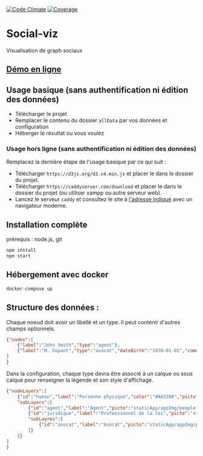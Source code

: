 [![Code Climate](https://codeclimate.com/github/1twitif/social-viz/badges/gpa.svg)](https://codeclimate.com/github/1twitif/social-viz)
[![Coverage](https://img.shields.io/badge/coverage-66%-yellow.svg)](https://1twitif.github.io/social-viz/coverage/Firefox%2049.0.0%20(Windows%207%200.0.0)/index.html)



# Social-viz
Visualisation de graph sociaux

## [Démo en ligne](https://1twitif.github.io/social-viz/)

## Usage basique (sans authentification ni édition des données)

- Télécharger le projet
- Remplacer le contenu du dossier `allData` par vos données et configuration
- Héberger le résultat ou vous voulez

### Usage hors ligne (sans authentification ni édition des données)

Remplacez la dernière étape de l'usage basique par ce qui suit :

- Télécharger `https://d3js.org/d3.v4.min.js` et placer le dans le dossier du projet.
- Télécharger `https://caddyserver.com/download` et placer le dans le dossier du projet (ou utiliser xampp ou autre serveur web).
- Lancez le serveur `caddy` et consultez le site à [l'adresse indiqué](http://localhost:2015/) avec un navigateur moderne.

## Installation complète

prérequis : node.js, git

```sh
npm install
npm start
```

## Hébergement avec docker

```bash
docker-compose up
```

## Structure des données :
Chaque noeud doit avoir un libellé et un type. Il peut contenir d'autres champs optionnels.
```json
{"nodes":[
	{"label":"John Smith","type":"agent"},
	{"label":"M. Dupont","type":"avocat","dateBirth":"1970-01-01","comment":"# M. Dupont\n ## Sa vie\n ## Son oeuvre\ ..."}
]
}
```
Dans la configuration, chaque type devra être associé à un calque ou sous calque pour renseigner la légende et son style d'affichage.
```json
{"nodeLayers":[
	{"id":"human","label":"Personne physique","color":"#AA3388","picto":"staticApp/appImg/people.svg",
	"subLayers":[
		{"id":"agent","label":"Agent","picto":"staticApp/appImg/people.svg"},
		{"id":"juridique","label":"Professionnel de la loi","picto":"staticApp/appImg/people.svg",
		"subLayres":[
			{"id":"avocat","label":"Avocat","picto":"staticApp/appImg/people.svg"}
		]}
	]}
]
}
```
